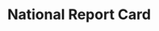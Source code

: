 ---
layout: case
permalink: /case-study/reportcard
keyword: case
title: National Report Card
section1-title: The Challenge
section1-para1: A national agency created this program to evaluate the education progress of elementary, middle, and high school students across the nation in key learning areas. This site is essentially a web application where users are asked to report data on students and their performance over an academic year.
section1-para2: Why and where are users struggling with the tasks on this site?
section1-para3: How do we help them be successful?
section2-title: My Process
section2-img: /img/reportcard/reportcard-flowchart.svg
section2-img-alt: Flow chart of my process
section2-para: Talk about what the deliverables actually were&#58; audit and recs, no design. Lorem ipsum dolor sit amet, consectetur adipiscing elit. Nulla urna arcu, bibendum vestibulum tempus tincidunt, tincidunt sollicitudin mi. Intege
section3-title: User Journey Maps
section3-img: /img/reportcard/reportcard-UJM-1.jpg
section3-img-alt: Example of user journey map
section3-para1: We created user journey maps in order to have a clear left-to-right view of their engagement arc with the web app. User touchpoints with the site were spread throughout an academic year and fluctuated between sporadic and frequent. These assets were particularly beneficial because they were a touchpoint as we developed the content strategy and UX for each phase of the journey.
section3-h3: Key User Concerns
section3-para2: Lack of familiarity with the site. Few repeat users from year to year.
section3-para3: Tech insecurity. Users, already experiencing insecurity around technology, were frustrated and confused.
section4-title: Annotated Wireframes
section4-img1: /img/reportcard/reportcard-wire-1.gif
section4-img1-alt: Wireframe for Site Orientation
section4-img2: /img/reportcard/reportcard-wire-2.gif
section4-img2-alt: Wireframe for Prior to Assessment landing
section4-img3: /img/reportcard/reportcard-wire-3.gif
section4-img3-alt: Wireframe for Prior to Assessment video
section4-img4: /img/reportcard/reportcard-wire-4.gif
section4-img4-alt: Wireframe for Prior to Assessment, Update Student List
section4-img5: /img/reportcard/reportcard-wire-5.gif
section4-img5-alt: Wireframe for Prior to Assessment, Add New or Missing Students
section4-img6: /img/reportcard/reportcard-wire-6.gif
section4-img6-alt: Wireframe for Prior to Assessment, Match Students
section4-img7: /img/reportcard/reportcard-wire-7.gif
section4-img7-alt: Wireframe for Representative Workflow
section4-para: zingThese are a selection of the final annotated wireframes we delivered. Talk about for wires talk about annotation, workflows, color strategy, and content strategy. Weave in the solutions forTom the final d To address the main concerns for the users, name them, then talk about the deliverables inside the documetaiton, how do you introduce the actual cs and color strategy in the wires? and ighlight the annotations?
blockquote: what was intersting about this project? hat was intersting about this project? hat was intersting about this project? hat was intersting about this project?hat was intersting about this project? hat was intersting about this project?
section5-title: Recommendations &amp; Final Documentation






---